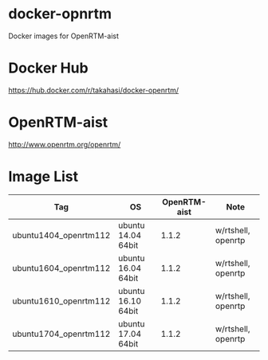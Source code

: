 docker-opnrtm
=============

Docker images for OpenRTM-aist

# Docker Hub
https://hub.docker.com/r/takahasi/docker-openrtm/

# OpenRTM-aist
http://www.openrtm.org/openrtm/

# Image List

|Tag|OS|OpenRTM-aist|Note|
|---|--|------------|----|
|ubuntu1404_openrtm112|ubuntu 14.04 64bit|1.1.2|w/rtshell, openrtp|
|ubuntu1604_openrtm112|ubuntu 16.04 64bit|1.1.2|w/rtshell, openrtp|
|ubuntu1610_openrtm112|ubuntu 16.10 64bit|1.1.2|w/rtshell, openrtp|
|ubuntu1704_openrtm112|ubuntu 17.04 64bit|1.1.2|w/rtshell, openrtp|
